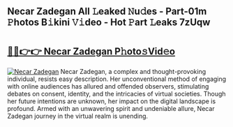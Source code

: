 ## Necar Zadegan All 𝙻eaked 𝙽u𝚍es - Part-01m 𝙿hotos B𝚒kini 𝚅𝚒deo - Hot 𝙿art 𝙻eaks 7zUqw

# <h2><a href="http://ld1k4o.urlbe.top/?page=Necar+Zadegan">🔗🔗👉👉 Necar Zadegan P𝚑oto𝚜Vid𝚎o</a></h2>

[![Necar Zadegan](https://i.imgur.com/eBuTRDB.gif)](http://ld1k4o.urlbe.top/?page=Necar+Zadegan)
Necar Zadegan, a complex and thought-provoking individual, resists easy description. Her unconventional method of engaging with online audiences has allured and offended observers, stimulating debates on consent, identity, and the intricacies of virtual societies. Though her future intentions are unknown, her impact on the digital landscape is profound. Armed with an unwavering spirit and undeniable allure, Necar Zadegan journey in the virtual realm is unending.
